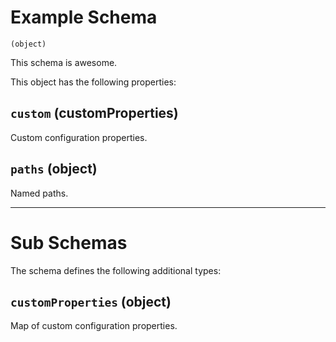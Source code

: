 # Example Schema
`(object)`

This schema is awesome.

This object has the following properties:

## `custom` (customProperties)

Custom configuration properties.

## `paths` (object)

Named paths.

---

# Sub Schemas

The schema defines the following additional types:

## `customProperties` (object)

Map of custom configuration properties.
